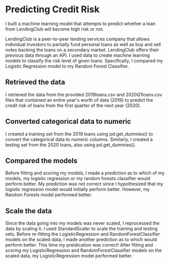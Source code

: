 # Predicting Credit Risk 

I built a machine learning model that attempts to predict whether a loan from LendingClub will become high risk or not.

LendingClub is a peer-to-peer lending services company that allows individual investors to partially fund personal loans as well as buy and sell notes backing the loans on a secondary market. LendingClub offers their previous data through an API.
I used data to create machine learning models to classify the risk level of given loans. Specifically, I compared my Logistic Regression model to my Random Forest Classifier.

## Retrieved the data

I retrieved the data from the provided 2019loans.csv and 2020Q1loans.csv files that contained an entire year's worth of data (2019) to predict the credit risk of loans from the first quarter of the next year (2020).

## Converted categorical data to numeric

I created a training set from the 2019 loans using pd.get_dummies() to convert the categorical data to numeric columns. Similarly, I created a testing set from the 2020 loans, also using pd.get_dummies().

## Compared the models

Before fitting and scoring my models, I made a prediction as to which of my models, my logistic regression or my random forests classifier would perform better. My prediction was not correct since I hypothesized that my logistic regression model would initially perform better. However, my Random Forests model performed better.


## Scale the data

Since the data going into my models was never scaled, I reprocessed the data by scaling it. I used StandardScaler to scale the training and testing sets. Before re-fitting the LogisticRegression and RandomForestClassifier models on the scaled data, I made another prediction as to which would perform better. This time my preidication was correct! After fitting and scoring my LogisticRegression and RandomForestClassifier models on the scaled data, my LogisticRegression model performed better.
